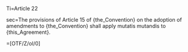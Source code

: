 Ti=Article 22

sec=The provisions of Article 15 of {the_Convention} on the adoption of amendments to {the_Convention} shall apply mutatis mutandis to {this_Agreement}.

=[OTF/Z/ol/0]

